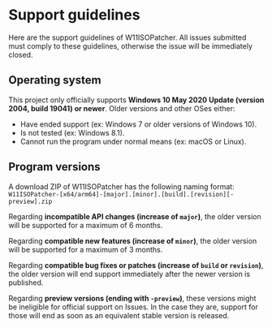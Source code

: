 # Support guidelines
Here are the support guidelines of W11ISOPatcher. All issues submitted must comply to these guidelines, otherwise the issue will be immediately closed.

## Operating system
This project only officially supports **Windows 10 May 2020 Update (version 2004, build 19041) or newer**. Older versions and other OSes either:
  - Have ended support (ex: Windows 7 or older versions of Windows 10).
  - Is not tested (ex: Windows 8.1).
  - Cannot run the program under normal means (ex: macOS or Linux).

## Program versions
A download ZIP of W11ISOPatcher has the following naming format: `W11ISOPatcher-[x64/arm64]-[major].[minor].[build].[revision][-preview].zip`

Regarding **incompatible API changes (increase of `major`)**, the older version will be supported for a maximum of 6 months.

Regarding **compatible new features (increase of `minor`)**, the older version will be supported for a maximum of 3 months.

Regarding **compatible bug fixes or patches (increase of `build` or `revision`)**, the older version will end support immediately after the newer version is published.

Regarding **preview versions (ending with `-preview`)**, these versions might be ineligible for official support on Issues. In the case they are, support for those will end as soon as an equivalent stable version is released.
